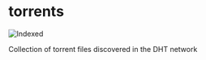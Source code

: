 torrents 
========
![Indexed](https://img.shields.io/badge/indexed-79982-blue)

Collection of torrent files discovered in the DHT network
